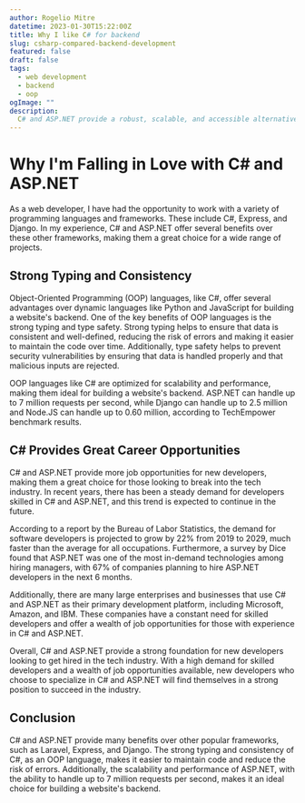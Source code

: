 ```yaml
---
author: Rogelio Mitre
datetime: 2023-01-30T15:22:00Z
title: Why I like C# for backend
slug: csharp-compared-backend-development
featured: false
draft: false
tags:
  - web development
  - backend
  - oop
ogImage: ""
description:
  C# and ASP.NET provide a robust, scalable, and accessible alternative to frameworks for JavaScript and Python on the backend.
---
```


# Why I'm Falling in Love with C# and ASP.NET
As a web developer, I have had the opportunity to work with a variety of programming languages and frameworks. These include C#, Express, and Django. In my experience, C# and ASP.NET offer several benefits over these other frameworks, making them a great choice for a wide range of projects.

## Strong Typing and Consistency
Object-Oriented Programming (OOP) languages, like C#, offer several advantages over dynamic languages like Python and JavaScript for building a website's backend. One of the key benefits of OOP languages is the strong typing and type safety. Strong typing helps to ensure that data is consistent and well-defined, reducing the risk of errors and making it easier to maintain the code over time. Additionally, type safety helps to prevent security vulnerabilities by ensuring that data is handled properly and that malicious inputs are rejected.

OOP languages like C# are optimized for scalability and performance, making them ideal for building a website's backend. ASP.NET can handle up to 7 million requests per second, while Django can handle up to 2.5 million and Node.JS can handle up to 0.60 million, according to TechEmpower benchmark results.
 
## C# Provides Great Career Opportunities
C# and ASP.NET provide more job opportunities for new developers, making them a great choice for those looking to break into the tech industry. In recent years, there has been a steady demand for developers skilled in C# and ASP.NET, and this trend is expected to continue in the future.

According to a report by the Bureau of Labor Statistics, the demand for software developers is projected to grow by 22% from 2019 to 2029, much faster than the average for all occupations. Furthermore, a survey by Dice found that ASP.NET was one of the most in-demand technologies among hiring managers, with 67% of companies planning to hire ASP.NET developers in the next 6 months.

Additionally, there are many large enterprises and businesses that use C# and ASP.NET as their primary development platform, including Microsoft, Amazon, and IBM. These companies have a constant need for skilled developers and offer a wealth of job opportunities for those with experience in C# and ASP.NET.

Overall, C# and ASP.NET provide a strong foundation for new developers looking to get hired in the tech industry. With a high demand for skilled developers and a wealth of job opportunities available, new developers who choose to specialize in C# and ASP.NET will find themselves in a strong position to succeed in the industry.

## Conclusion
C# and ASP.NET provide many benefits over other popular frameworks, such as Laravel, Express, and Django. The strong typing and consistency of C#, as an OOP language, makes it easier to maintain code and reduce the risk of errors. Additionally, the scalability and performance of ASP.NET, with the ability to handle up to 7 million requests per second, makes it an ideal choice for building a website's backend.